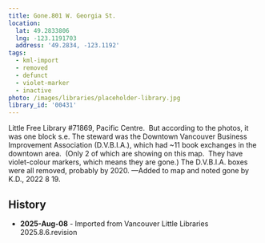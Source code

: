 ```yaml
---
title: Gone.801 W. Georgia St.
location:
  lat: 49.2833806
  lng: -123.1191703
  address: '49.2834, -123.1192'
tags:
  - kml-import
  - removed
  - defunct
  - violet-marker
  - inactive
photo: /images/libraries/placeholder-library.jpg
library_id: '00431'
---
```

Little Free Library #71869, Pacific Centre.  
But according to the photos, it was one block s.e.
The steward was the 
Downtown Vancouver Business Improvement Association (D.V.B.I.A.), which had 
~11 book exchanges in the downtown area.  
(Only 2 of which are showing on this map.  
They have violet-colour markers, 
which means they are gone.)
The D.V.B.I.A. boxes were all removed, 
probably by 2020.
—Added to map and noted gone by K.D., 
2022 8 19.  

## History
- **2025-Aug-08** - Imported from Vancouver Little Libraries 2025.8.6.revision

